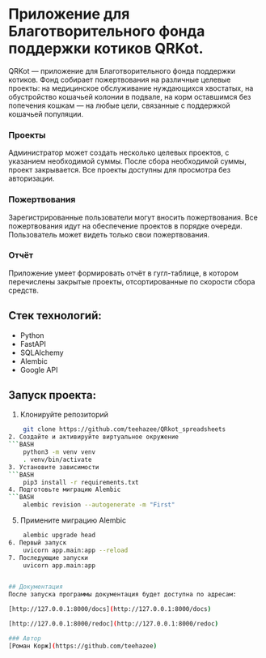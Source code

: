 # Приложение для Благотворительного фонда поддержки котиков QRKot. 

QRKot — приложение для Благотворительного фонда поддержки котиков.
Фонд собирает пожертвования на различные целевые проекты: на медицинское 
обслуживание нуждающихся хвостатых, на обустройство кошачьей колонии в 
подвале, на корм оставшимся без попечения кошкам — на любые цели, связанные с поддержкой кошачьей популяции.

### Проекты
Администратор может создать несколько целевых проектов, с указанием 
необходимой суммы. После сбора необходимой суммы, проект закрывается. Все 
проекты доступны для просмотра без авторизации.

### Пожертвования
Зарегистрированные пользователи могут вносить пожертвования. Все пожертвования идут на обеспечение проектов в порядке очереди. Пользователь может видеть только свои пожертвования.

### Отчёт
Приложение умеет формировать отчёт в гугл-таблице, в котором перечислены закрытые проекты, отсортированные по скорости сбора средств.

## Стек технологий:
- Python
- FastAPI 
- SQLAlchemy
- Alembic
- Google API


## Запуск проекта:

1. Клонируйте репозиторий
```BASH
    git clone https://github.com/teehazee/QRkot_spreadsheets
2. Создайте и активируйте виртуальное окружение
```BASH
    python3 -m venv venv
    . venv/bin/activate
3. Установите зависимости
```BASH
    pip3 install -r requirements.txt
4. Подготовьте миграцию Alembic
```BASH
    alembic revision --autogenerate -m "First"
```    
5. Примените миграцию Alembic
```BASH
    alembic upgrade head
6. Первый запуск 
    uvicorn app.main:app --reload
7. Последующие запуски 
    uvicorn app.main:app 


## Документация
После запуска программы документация будет доступна по адресам:

[http://127.0.0.1:8000/docs](http://127.0.0.1:8000/docs)

[http://127.0.0.1:8000/redoc](http://127.0.0.1:8000/redoc)

### Автор
[Роман Корж](https://github.com/teehazee)
